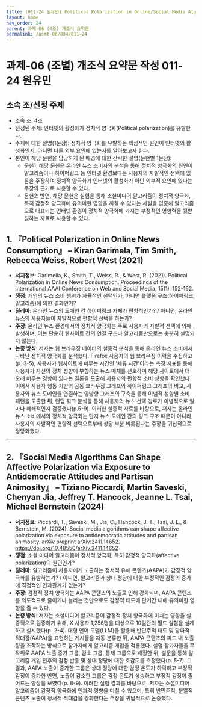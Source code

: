 ```yaml
---
title: (011-24 원유민) Political Polarization in Online/Social Media Algorithms
layout: home
nav_order: 24
parent: 과제-06 (4조) 개조식 요약문
permalink: /asmt-06/004/011-24
---
```


# 과제-06 (조별) 개조식 요약문 작성 011-24 원유민

## 소속 조/선정 주제

- 소속 조: 4조
- 선정된 주제: 인터넷의 활성화가 정치적 양극화(Political polarization)를 유발한다.
- 주제에 대한 설명(1문장): 정치적 양극화를 유발하는 핵심적인 원인이 인터넷의 활성화인지, 아니면 다른 외부 요인에 있는지를 알아보고자 한다.
- 본인이 해당 문헌을 담당하게 된 배경에 대한 간략한 설명(문헌별 1문장):  
  - 문헌1: 해당 문헌은 온라인 뉴스 소비자의 분석을 통해 정치적 양극화의 원인이 알고리즘이나 하이퍼링크 등 인터넷 환경보다는 사용자의 자발적인 선택에 있음을 주장하여 정치적 양극화가 인터넷의 활성화가 아닌 외부적 요인에 있다는 주장의 근거로 사용할 수 있다.
  - 문헌2: 반면, 해당 문헌은 실험을 통해 소셜미디어 알고리즘이 정치적 양극화, 특히 감정적 양극화에 유의미한 영향을 끼칠 수 있다는 사실을 입증해 알고리즘으로 대표되는 인터넷 환경이 정치적 양극화에 가지는 부정적인 영향력을 뒷받침하는 자료로 사용할 수 있다.

## 1. 『Political Polarization in Online News Consumption』 – Kiran Garimela, Tim Smith, Rebecca Weiss, Robert West (2021)

- **서지정보**: Garimella, K., Smith, T., Weiss, R., & West, R. (2021). Political Polarization in Online News Consumption. Proceedings of the International AAAI Conference on Web and Social Media, 15(1), 152-162.
- **쟁점**: 개인의 뉴스 소비 행위가 자율적인 선택인가, 아니면 플랫폼 구조(하이퍼링크, 알고리즘)에 의한 결과인가?
- **딜레마**: 온라인 뉴스의 도메인 간 하이퍼링크 자체가 편향적인가? / 아니면, 온라인 뉴스의 사용자들이 자발적으로 편향적 선택을 하는가?
- **주장**: 온라인 뉴스 환경에서의 정치적 양극화는 주로 사용자의 자발적 선택에 의해 발생하며, 이는 단순히 웹사이트 간의 연결 구조나 알고리즘만으로는 충분히 설명되지 않는다.
- **논증 방식**: 저자는 웹 브라우징 데이터의 실증적 분석을 통해 온라인 뉴스 소비에서 나타난 정치적 양극화를 분석했다. Firefox 사용자의 웹 브라우징 이력을 수집하고(p. 3-5), 사용자가 웹사이트에 머무는 시간인 '체류 시간'이라는 측정 지표를 통해 사용자가 자신의 정치 성향에 부합하는 뉴스 매체를 선호하며 해당 사이트에서 더 오래 머무는 경향이 있다는 결론을 도출해 사용자의 편향적 소비 성향을 확인했다. 이어서 사용자 행동 기반의 공동 브라우징 그래프와 하이퍼링크 그래프의 비교, 사용자와 뉴스 도메인을 연결하는 양방향 그래프의 구축을 통해 이념적 성향별 소비 패턴을 도출한 뒤, 랜덤 워크 분석을 통해 사용자의 뉴스 선택 경로가 이념적으로 얼마나 폐쇄적인지 검증했다(p.5-9). 이러한 실증적 자료를 바탕으로, 저자는 온라인 뉴스 소비에서의 정치적 양극화는 단지 뉴스 도메인 간의 링크 구조 때문이 아니라, 사용자의 자발적인 편향적 선택으로부터 상당 부분 비롯된다는 주장을 귀납적으로 정당화했다.

---

## 2. 『Social Media Algorithms Can Shape Affective Polarization via Exposure to Antidemocratic Attitudes and Partisan Animosity』 – Tiziano Piccardi, Martin Saveski, Chenyan Jia, Jeffrey T. Hancock, Jeanne L. Tsai, Michael Bernstein (2024)

- **서지정보**: Piccardi, T., Saveski, M., Jia, C., Hancock, J. T., Tsai, J. L., & Bernstein, M. (2024). Social media algorithms can shape affective polarization via exposure to antidemocratic attitudes and partisan animosity. arXiv preprint arXiv:2411.14652. https://doi.org/10.48550/arXiv.2411.14652
- **쟁점**: 소셜 미디어 알고리즘이 정치적 양극화, 특히 감정적 양극화(affective polarization)의 원인인가?
- **딜레마**: 알고리즘이 사용자에게 노출하는 정서적 유해 콘텐츠(AAPA)가 감정적 양극화를 유발하는가? / 아니면, 알고리즘과 상대 정당에 대한 부정적인 감정의 증가에 직접적인 인과관계가 없는가?
- **주장**: 감정적 정치 양극화는 AAPA 콘텐츠의 노출로 인해 강화되며, AAPA 콘텐츠를 의도적으로 줄이거나 늘리는 것만으로도 감정적 태도에 단기간 내에 유의미한 영향을 줄 수 있다.
- **논증 방식**: 저자는 소셜미디어 알고리즘이 감정적 정치 양극화에 미치는 영향을 실증적으로 검증하기 위해, X 사용자 1,256명을 대상으로 10일간의 필드 실험을 설계하고 실시했다(p. 2-4). 대형 언어 모델(LLM)을 활용해 반민주적 태도 및 당파적 적대감(AAPA)을 표현하는 게시물을 자동 분류한 뒤, AAPA 콘텐츠의 피드 내 노출량을 조작하는 방식으로 참가자에게 알고리즘 개입을 적용했다. 실험 참가자들을 무작위로 AAPA 노출 증가 그룹, 감소 그룹, 통제 그룹으로 배정한 뒤, 설문을 통해 알고리즘 개입 전후의 감정 반응 및 상대 정당에 대한 호감도를 측정했다(p. 5-7). 그 결과, AAPA 노출이 증가한 그룹은 상대 정당에 대한 감정 온도가 하락하고 부정적 감정이 증가한 반면, 노출이 감소한 그룹은 감정 온도가 상승하고 부정적 감정이 줄어드는 양상을 보였다(p. 8-9). 이러한 실험 결과를 바탕으로, 저자는 소셜미디어 알고리즘이 감정적 양극화에 인과적 영향을 미칠 수 있으며, 특히 반민주적, 분열적 콘텐츠 노출이 정서적 적대감을 강화한다는 주장을 귀납적으로 논증했다.